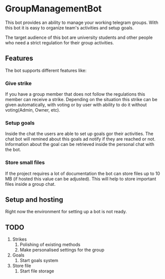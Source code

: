 # GroupManagementBot
This bot provides an ability to manage your working telegram groups. With this bot it is easy to organize team's activities and setup goals.

The target audience of this bot are university students and other people who need a strict regulation for their group activities. 
## Features

The bot supports different features like:

### Give strike

If you have a group member that does not follow the regulations this member can receive a strike. Depending on the situation this strike can be given automatically, with voting or by user with ability to do it without voting(Admin, Owner, etc).

### Setup goals

Inside the chat the users are able to set up goals gor their activities. The chat bot will remined about this goals ad notify if they are reached or not. Information about the goal can be retrieved inside the personal chat with the bot. 

### Store small files
If the project requires a lot of documentation the bot can store  files up to 10 MB (if hosted this value can be adjusted). This will help to store important files inside a group chat.  

## Setup and hosting
Right now the environment for setting up a bot is not ready. 

## TODO
1. Strikes
    1. Polishing of existing methods 
    2. Make personalised settings for the group
2. Goals
   1. Start goals system
3. Store file
   1. Start file storage 